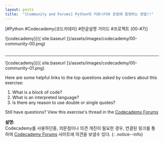 ```yaml
---
layout: posts
title:  "[Community and Forums] Python의 커뮤니티와 포럼에 참영하는 방법!!"
---
```


   

[#Python #Codecademy(코드카데미) #한글설명 가이드 #프로젝트 (00-#7)]

![codecademy]({{ site.baseurl }}/assets/images/codecademy/00-community-00.png)    
<br>
<hr/>

![codecademy]({{ site.baseurl }}/assets/images/codecademy/00-community-01.png)    

Here are some helpful links to the top questions asked by coders about this exercise:

1. What is a block of code?
2. What is an interpreted language?
3. Is there any reason to use double or single quotes?

Still have questions? View this exercise's thread in the [Codecademy Forums](https://discuss.codecademy.com)

**설명:**     
Codecademy를 사용하던중, 의문점이나 의견 개진이 필요한 경우, 연결된 링크를 통하여 [Codecademy Forums](https://discuss.codecademy.com) 사이트에 의견을 보낼수 있다. 
{: .notice--info}

